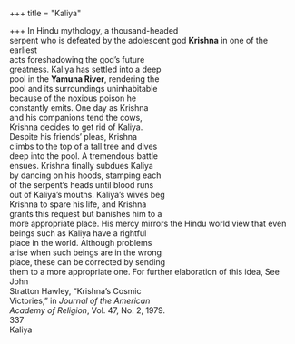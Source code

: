 +++
title = "Kaliya"

+++
In Hindu mythology, a thousand-headed  
serpent who is defeated by the adolescent god **Krishna** in one of the earliest  
acts foreshadowing the god’s future  
greatness. Kaliya has settled into a deep  
pool in the **Yamuna River**, rendering the  
pool and its surroundings uninhabitable  
because of the noxious poison he  
constantly emits. One day as Krishna  
and his companions tend the cows,  
Krishna decides to get rid of Kaliya.  
Despite his friends’ pleas, Krishna  
climbs to the top of a tall tree and dives  
deep into the pool. A tremendous battle  
ensues. Krishna finally subdues Kaliya  
by dancing on his hoods, stamping each  
of the serpent’s heads until blood runs  
out of Kaliya’s mouths. Kaliya’s wives beg  
Krishna to spare his life, and Krishna  
grants this request but banishes him to a  
more appropriate place. His mercy mirrors the Hindu world view that even  
beings such as Kaliya have a rightful  
place in the world. Although problems  
arise when such beings are in the wrong  
place, these can be corrected by sending  
them to a more appropriate one. For further elaboration of this idea, See John  
Stratton Hawley, “Krishna’s Cosmic  
Victories,” in *Journal of the American*  
*Academy of Religion*, Vol. 47, No. 2, 1979.  
337  
Kaliya